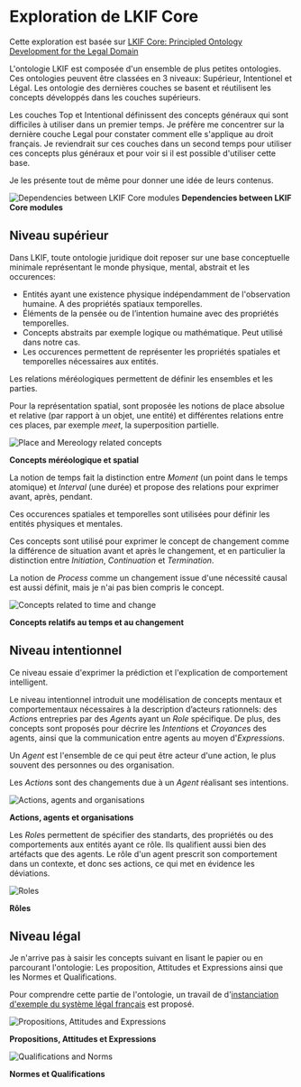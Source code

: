 # Exploration  de LKIF Core

Cette exploration est basée sur [LKIF Core: Principled Ontology Development for the Legal Domain](/lkif-core/LKIF-Core-Principled-Ontology-Development-for-the-Legal-Domain.pdf)

L'ontologie LKIF est composée d'un ensemble de plus petites ontologies. Ces ontologies peuvent être classées en 3 niveaux: Supérieur, Intentionel et Légal. Les ontologie des dernières couches se basent et réutilisent les concepts développés dans les couches supérieurs.

Les couches Top et Intentional définissent des concepts généraux qui sont difficiles à utiliser dans un premier temps. Je préfère me concentrer sur la dernière couche Legal pour constater comment elle s'applique au droit français. Je reviendrait sur ces couches dans un second temps pour utiliser ces concepts plus généraux et pour voir si il est possible d'utiliser cette base.

Je les présente tout de même pour donner une idée de leurs contenus.

![Dependencies between LKIF Core modules](/lkif-core/image/dependencies.png "Dependencies between LKIF Core modules")
**Dependencies between LKIF Core modules**

## Niveau supérieur

Dans LKIF, toute ontologie juridique doit reposer sur une base conceptuelle minimale représentant le monde physique, mental, abstrait et les occurences:
- Entités ayant une existence physique indépendamment de l'observation humaine. A des propriétés spatiaux temporelles.
- Éléments de la pensée ou de l’intention humaine avec des propriétés temporelles.
- Concepts abstraits par exemple logique ou mathématique. Peut utilisé dans notre cas.
- Les occurences permettent de représenter les propriétés spatiales et temporelles nécessaires aux entités.

Les relations méréologiques permettent de définir les ensembles et les parties.

Pour la représentation spatial, sont proposée les notions de place absolue et relative (par rapport à un objet, une entité) et différentes relations entre ces places, par exemple *meet*, la superposition partielle.

![Place and Mereology related concepts](/lkif-core/image/place-mereology.png)

**Concepts méréologique et spatial**

La notion de temps fait la distinction entre *Moment* (un point dans le temps atomique) et *Interval* (une durée) et propose des relations pour exprimer avant, après, pendant.

Ces occurences spatiales et temporelles sont utilisées pour définir les entités physiques et mentales.

Ces concepts sont utilisé pour exprimer le concept de changement comme la différence de situation avant et après le changement, et en particulier la distinction entre *Initiation*, *Continuation* et *Termination*.

La notion de *Process* comme un changement issue d'une nécessité causal est aussi définit, mais je n'ai pas bien compris le concept.

![Concepts related to time and change](/lkif-core/image/time-change.png)

**Concepts relatifs au temps et au changement**

## Niveau intentionnel

Ce niveau essaie d'exprimer la prédiction et l'explication de comportement intelligent.

Le niveau intentionnel introduit une modélisation de concepts mentaux et comportementaux nécessaires à la description d’acteurs rationnels: des *Action*s entrepries par des *Agent*s ayant un *Role* spécifique. De plus, des concepts sont proposés pour décrire les *Intention*s et *Croyance*s des agents, ainsi que la communication entre agents au moyen d'*Expression*s.

Un *Agent* est l'ensemble de ce qui peut être acteur d'une action, le plus souvent des personnes ou des organisation.

Les *Action*s sont des changements due à un *Agent* réalisant ses intentions.

![Actions, agents and organisations](/lkif-core/image/action-agent.png)

**Actions, agents et organisations**

Les *Role*s permettent de spécifier des standarts, des propriétés ou des comportements aux entités ayant ce rôle. Ils qualifient aussi bien des artéfacts que des agents. Le rôle d'un agent prescrit son comportement dans un contexte, et donc ses actions, ce qui met en évidence les déviations.

![Roles](/lkif-core/image/role.png)

**Rôles**

## Niveau légal

Je n'arrive pas à saisir les concepts suivant en lisant le papier ou en parcourant l'ontologie: Les proposition, Attitudes et Expressions ainsi que les Normes et Qualifications.

Pour comprendre cette partie de l'ontologie, un travail de d'[instanciation d'exemple du système légal français](/RaisonnementInstance.md) est proposé.

![Propositions, Attitudes and Expressions](/lkif-core/image/proposition-attitude.png)

**Propositions, Attitudes et Expressions**

![Qualifications and Norms](/lkif-core/image/qualification-norm.png)

**Normes et Qualifications**